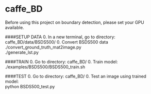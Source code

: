 # caffe_BD
Before using this project on boundary detection, please set your GPU available.

####SETUP DATA
0. In a new terminal, go to directory: caffe_BD/data/BSDS500/
0. Convert BSDS500 data<br />
  ./convert_ground_truth_mat2image.py<br />
  ./generate_lst.py

####TRAIN
0. Go to directory: caffe_BD/
0. Train model:<br />
  ./examples/BSDS500/BSDS500_train.sh

####TEST
0. Go to directory: caffe_BD/
0. Test an image using trained model:<br />
  python BSDS500_test.py
